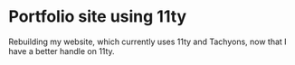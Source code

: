 # Portfolio site using 11ty

Rebuilding my website, which currently uses 11ty and Tachyons, now that I have a better handle on 11ty.

